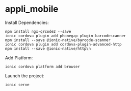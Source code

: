 # appli_mobile

Install Dependencies: 
```
npm install ngx-qrcode2 --save
ionic cordova plugin add phonegap-plugin-barcodescanner
npm install --save @ionic-native/barcode-scanner
ionic cordova plugin add cordova-plugin-advanced-http
npm install --save @ionic-native/http\n
```
Add Platform:
```
ionic cordova platform add browser
```

Launch the project:
```
ionic serve

